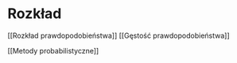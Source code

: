 # Rozkład
[[Rozkład prawdopodobieństwa]]
[[Gęstość prawdopodobieństwa]]

[[Metody probabilistyczne]]